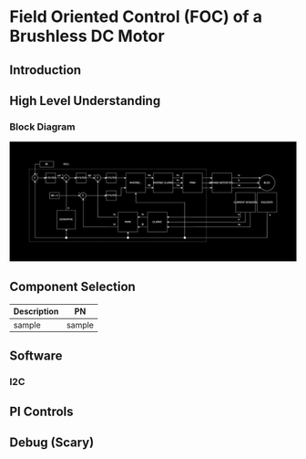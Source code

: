# Field Oriented Control (FOC) of a Brushless DC Motor

## Introduction

## High Level Understanding

### Block Diagram

![Block diagram of motor controller](Images/block-diagram.svg)



## Component Selection

| Description | PN |
| --- | --- |
| sample | sample |

## Software

### I2C

## PI Controls

## Debug (Scary)
